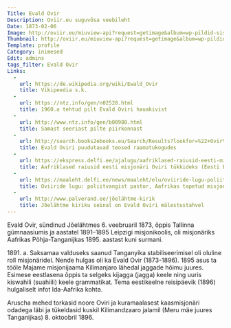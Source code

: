 ```yaml
---
Title: Evald Ovir
Description: Oviir.eu suguvõsa veebileht
Date: 1873-02-06
Image: http://oviir.eu/miuview-api?request=getimage&album=wp-pildid-sisusse&item=evald-ovir-2.jpg&size=600&mode=longest
Thumbnail: http://oviir.eu/miuview-api?request=getimage&album=wp-pildid-sisusse&item=evald-ovir-2.jpg&size=600&mode=square
Template: profile
Category: inimesed
Edit: admins
tags_filter: Evald Ovir
Links:
  -
    url: https://de.wikipedia.org/wiki/Ewald_Ovir
    title: Vikipeedia s.k.
  -
    url: https://ntz.info/gen/n02528.html
    title: 1960.a tehtud pilt Evald Oviri hauakivist
  -
    url: http://www.ntz.info/gen/b00988.html
    title: Samast seeriast pilte piirkonnast
  -
    url: http://search.books2ebooks.eu/Search/Results?lookfor=%22+Ovir%2C+Evald%2C%22&type=Subject
    title: Evald Oviri puudutavad teosed raamatukogudes
  -
    url: https://ekspress.delfi.ee/ajalugu/aafriklased-raiusid-eesti-misjonari-oviri-tukkideks?id=72443411
    title: Aafriklased raiusid eesti misjonäri Oviri tükkideks (Eesti Ekspress 16.09.2015)
  -
    url: https://maaleht.delfi.ee/news/maaleht/elu/oviiride-lugu-poliitvangist-pastor-aafrikas-tapetud-misjonar-riigikontrolor?id=23958517
    title: Oviiride lugu: poliitvangist pastor, Aafrikas tapetud misjonär, riigikontrolör... (Maaleht 07.08.2008)
  -
    url: http://www.palverand.ee/jõelähtme-kirik
    title: Jõelähtme kiriku seinal on Evald Oviri mälestustahvel
---
```


Evald Ovir, sündinud Jõelähtmes 6. veebruaril 1873, õppis Tallinna gümnaasiumis ja aastatel 1891–1895 Leipzigi misjonikoolis,
oli misjonäriks Aafrikas Põhja-Tanganijkas 1895. aastast kuni surmani.

1891\. a. Saksamaa valduseks saanud Tanganyika stabiliseerimisel oli oluline roll misjonäridel.
Nende hulgas oli ka Evald Ovir (1873-1896). 1895 asus ta tööle Majame misjonijaama Kilimanjaro lähedal jaggade hõimu juures.
Esimese eestlasena õppis ta selgeks kijagga (jagga) keele ning uuris kiswahili (suahiili) keele grammatikat.
Tema eestikeelne reisipäevik (1896) hulgaliselt infot Ida-Aafrika kohta.

Aruscha mehed torkasid noore Oviri ja kuramaalasest kaasmisjonäri odadega läbi ja
tükeldasid kuskil Kilimandzaaro jalamil (Meru mäe juures Tanganijkas) 8. oktoobril 1896.
